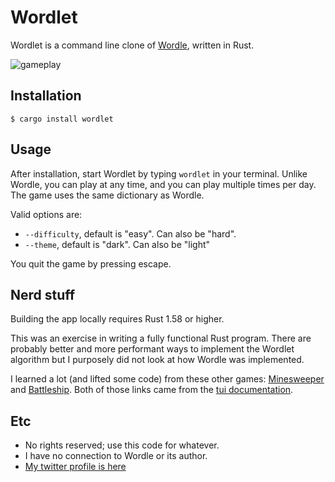 # Wordlet

Wordlet is a command line clone of
[Wordle](https://www.powerlanguage.co.uk/wordle/), written in Rust.

![gameplay](https://user-images.githubusercontent.com/3178471/150548930-9dab1e11-2997-48da-af33-6e3386017a50.gif)

## Installation

`$ cargo install wordlet`

## Usage

After installation, start Wordlet by typing `wordlet` in your terminal. Unlike
Wordle, you can play at any time, and you can play multiple times per day. The
game uses the same dictionary as Wordle.

Valid options are:

- `--difficulty`, default is "easy". Can also be "hard".
- `--theme`, default is "dark". Can also be "light"

You quit the game by pressing escape.

## Nerd stuff

Building the app locally requires Rust 1.58 or higher.

This was an exercise in writing a fully functional Rust program. There are
probably better and more performant ways to implement the Wordlet algorithm but
I purposely did not look at how Wordle was implemented.

I learned a lot (and lifted some code) from these other games:
[Minesweeper](https://github.com/cpcloud/minesweep-rs) and
[Battleship](https://github.com/deepu105/battleship-rs). Both of those links
came from the [tui documentation](https://github.com/fdehau/tui-rs).

## Etc

- No rights reserved; use this code for whatever.
- I have no connection to Wordle or its author.
- [My twitter profile is here](https://twitter.com/scottluptowski)
